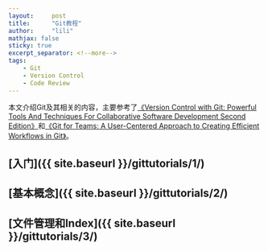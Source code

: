 ```yaml
---
layout:     post
title:      "Git教程" 
author:     "lili" 
mathjax: false
sticky: true
excerpt_separator: <!--more-->
tags:
    - Git
    - Version Control
    - Code Review
---
```


本文介绍Git及其相关的内容，主要参考了[《Version Control with Git: Powerful Tools And Techniques For Collaborative Software Development Second Edition》](https://www.amazon.com/Version-Control-Git-collaborative-development/dp/1449316387)和[《Git for Teams: A User-Centered Approach to Creating Efficient Workflows in Git》](https://www.amazon.com/Git-Teams-User-Centered-Efficient-Workflows/dp/1491911182)。

<!--more-->

## [入门]({{ site.baseurl }}/gittutorials/1/)

## [基本概念]({{ site.baseurl }}/gittutorials/2/)

## [文件管理和Index]({{ site.baseurl }}/gittutorials/3/)

